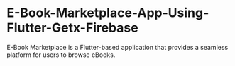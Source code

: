 # E-Book-Marketplace-App-Using-Flutter-Getx-Firebase
E-Book Marketplace is a Flutter-based application that provides a seamless platform for users to browse eBooks.
